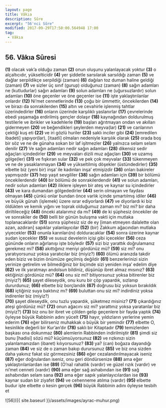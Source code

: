 ```yaml
---
layout: page
title: Vâkıa
description: Sûre
excerpt: "56'nci Sûre"
modified: 2017-09-29T17:50:00.564948 17:00
tag: 
 - Vâkıa
---
```


## 56. Vâkıa Sûresi

**(1)** olacak vak’a olduğu zaman
**(2)** onun oluşunu yalanlayacak yoktur
**(3)** o alçaltıcıdır, yükselticidir
**(4)** yer şiddetle sarsılarak sarsıldığı zaman
**(5)** ve dağlar serpildikçe serpildiği (zaman)
**(6)** dağılan toz duman haline geldiği (zaman)
**(7)** ve sizler üç sınıf (gurup) olduğunuz (zaman)
**(8)** sağın adamları ne (kutludurlar) sağın adamları
**(9)** solun adamları ne (uğursuzlardır) solun adamları
**(10)** öne geçenler ve öne geçenler ise
**(11)** işte yaklaştırılanlar onlardır
**(12)** Ni’met cennetlerinde
**(13)** çoğu bir ümmettir, öncekilerden
**(14)** ve birazı da sonrakilerden
**(15)** altın ve cevahirle işlenmiş tahtlar üzerindedirler
**(16)** onların üzerinde karşılıklı yaslanırlar
**(17)** çevrelerinde ebedi yaşamağa erdirilmiş gençler dolaşır
**(18)** kaynağından doldurulmuş testilerle ve ibrikler ve kadehlerle
**(19)** başları ağrıtmayan ondan ve akılları gidermeyen
**(20)** ve beğendikleri şeylerden meyva(lar)
**(21)** ve canlarının çektiği kuş eti
**(22)** ve iri gözlü huriler
**(23)** saklı inciler gibi
**(24)**  [emredilen ibadeti] yapıyor(lar), [itaatli] olmaları nedeniyle karşılık olarak
**(25)** orada boş bir söz ve ne de günaha sokan bir laf işitmezler
**(26)** yalnızca selam selam denilir
**(27)** Ve sağın adamları nedir sağın adamları
**(28)** dikensiz sedir ağaçları içindedirler
**(29)** ve meyvaları dizili muz ağaçları
**(30)** ve uzamış gölge(ler)
**(31)** ve fışkıran sular
**(32)** ve pek çok meyvalar
**(33)** tükenmeyen ve ne de yasaklanmayan
**(34)** ve yükseltilmiş döşekler (üstündedirler)
**(35)** elbette biz (yeni bir) inşa’ ile kadınları inşa’ etmişizdir
**(36)** onları bakireler yapmışızdır
**(37)** hep yaşıt sevgililer
**(38)** sağın adamları için
**(39)** bir bölümü öncekilerdendir
**(40)** bir bölümü de sonrakilerdendir
**(41)** ve solun adamları, nedir solun adamları
**(42)** iliklere işleyen bir ateş ve kaynar su içindedirler
**(43)** ve kara dumandan gölgededirler
**(44)** serin olmayan ve faydası olmayan
**(45)** çünkü onlar bundan önce varlık içinde şımartılmış idiler
**(46)** ve büyük günah (işlemek) üzere ısrar ediyorlardı
**(47)** ve diyorlardı ki biz öldükten ve kemik yığını ve toprak olduğumuz zaman mı? biz mi? bir daha diriltileceğiz
**(48)** önceki atalarımız da mı?
**(49)** de ki şüphesiz öncekiler de ve sonrakiler de
**(50)** belli bir günün buluşma vakti için mutlaka toplanacaklardır
**(51)** sonra şüphesiz siz de ey [iman etmeyen dalalette olan azan, azdıran] sapıklar yalanlayıcılar
**(52)** (bir) Zakkum ağacından mutlaka yiyecekler
**(53)** onunla karınları(nı) dolduracaklar
**(54)** sonra üzerine kaynar sudan içecekler
**(55)** ve susuz develerin içişi gibi içecekler
**(56)** ceza gününde onların ağırlanışı işte böyledir
**(57)** sizi biz yarattık doğrulamanız gerekmez mi?
**(58)** akıttığınız meniyi gördünüz mü?
**(59)** siz mi? onu yaratıyorsunuz yoksa yaratıcılar biz (miyiz?)
**(60)** ölümü aranızda takdir eden biziz ve bizim önümüze geçilmiş değildir
**(61)** benzerlerinizi sizin yerinize getirelim ve bilmediğiniz bir biçimde sizi yeniden inşa’ edelim diye
**(62)** ve ilk yaratmayı andolsun bildiniz, düşünüp ibret almaz mısınız?
**(63)** ektiğinizi gördünüz mü?
**(64)** onu siz mi? bitiyorsunuz yoksa bitirenler biz (miyiz?)
**(65)** şayet dileseydik, onu kuru bir çöp yapardık, sızlanıp dururdunuz;
**(66)** elbette biz borçlandık
**(67)** doğrusu biz yoksun bırakıldık
**(68)** içtiğiniz suya baktınız mı?
**(69)** buluttan onu siz mi? indirdiniz yoksa indirenler biz (miyiz?)	
**(70)** şayet dileseydik, onu tuzlu yapardık, şüketmez misiniz?
**(71)** çıkardığınız ateşi gördünüz mü?
**(72)** onun ağacını siz mi? yarattınız yoksa yaratanlar biz (miyiz?)
**(73)** biz onu bir ibret ve çölden gelip geçenlere bir fayda yaptık
**(74)** öyleyse büyük Rabbinin adını yücelt
**(75)** hayır, yıldızların yerlerine yemin ederim 
**(76)** eğer bilirseniz muhakkak o büyük bir yemindir
**(77)** elbette O, kesinlikle değerli bir Kur’an’dır
**(78)** saklı bir Kitaptadır
**(79)** temizlerden başkası ona dokunmaz
**(80)** alemlerin Rabbinden indirilmiştir
**(81)** şimdi siz bunu [hadisi] sözü mü?  küçümsüyorsunuz
**(82)** ve rızkınızı sizin yalanlamanızdan (ibaret) kılıyorsunuz?
**(83)** ya? (can) boğaza dayandığı zaman
**(84)** ve siz de o zaman bakıp durursunuz
**(85)** ve biz ona sizden daha yakınız fakat siz görmezsiniz
**(86)** eğer cezalandırılmayacak iseniz
**(87)** eğer doğrulardan iseniz, onu geri döndürsenize
**(88)** ama eğer yaklaştırılanlardan ise
**(89)** (O’na) rahatlık (vardır) ve güzel rızık (vardır) ve ni’met cenneti (vardır)
**(90)** ama eğer sağ ashabından ise
**(91)** sağ ashabından selam sana
**(92)** ama eğer sapık yalanlayıcılardan ise
**(93)** kaynar sudan bir ziyafet
**(94)** ve cehenneme atılma (vardır)
**(95)** elbette budur işte elbette o kesin gerçek
**(96)** büyük Rabbinin adını öyleyse tesbih et

![56]({{ site.baseurl }}/assets/images/ayrac-muhur.png)

